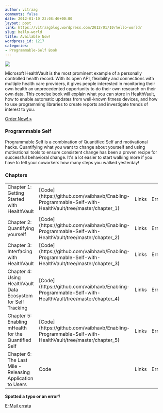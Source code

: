 ```yaml
---
author: vitraag
comments: false
date: 2012-01-10 23:08:46+00:00
layout: post
link: https://vitraagblog.wordpress.com/2012/01/10/hello-world/
slug: hello-world
title: Available Now!
wordpress_id: 1217
categories:
- Programmable-Self Book
---
```


![](http://vitraagblog.files.wordpress.com/2012/03/cover.png)

Microsoft HealthVault is the most prominent example of a personally controlled health record. With its open API, flexibility and connections with multiple health care providers, it gives people interested in monitoring their own health an unprecedented opportunity to do their own research on their own data. This concise book will explain what you can store in HealthVault, how to enable automatic updates from well-known fitness devices, and how to use programming libraries to create reports and investigate trends of interest to you.

[Order Now! »](http://www.amazon.com/gp/product/1449316565/ref=as_li_tf_il?ie=UTF8&tag=httpwwwvitraa-20&linkCode=as2&camp=1789&creative=9325&creativeASIN=1449316565)



### Programmable Self



Programmable Self is a combination of Quantified Self and motivational hacks. Quantifying what you want to change about yourself and using motivational tools to ensure consistent change has been a proven recipe for successful behavioral change. It's a lot easier to start walking more if you have to tell your coworkers how many steps you walked yesterday!



### Chapters



<table >
<tbody >
<tr >

<td >Chapter 1: Getting Started with HealthVault
</td>

<td >[Code](https://github.com/vaibhavb/Enabling-Programmable-Self-with-HealthVault/tree/master/chapter_1)
</td>

<td >Links
</td>

<td >Errata
</td>
</tr>
<tr >

<td >Chapter 2: Quantifying yourself
</td>

<td >[Code](https://github.com/vaibhavb/Enabling-Programmable-Self-with-HealthVault/tree/master/chapter_2)
</td>

<td >Links
</td>

<td >Errata
</td>
</tr>
<tr >

<td >Chapter 3: Interfacing with HealthVault
</td>

<td >[Code](https://github.com/vaibhavb/Enabling-Programmable-Self-with-HealthVault/tree/master/chapter_3)
</td>

<td >Links
</td>

<td >Errata
</td>
</tr>
<tr >

<td >Chapter 4: Using HealthVault Data Ecosystem for Self Tracking
</td>

<td >[Code](https://github.com/vaibhavb/Enabling-Programmable-Self-with-HealthVault/tree/master/chapter_4)
</td>

<td >Links
</td>

<td >Errata
</td>
</tr>
<tr >

<td >Chapter 5: Enabling mHealth for the Quantified Self
</td>

<td >[Code](https://github.com/vaibhavb/Enabling-Programmable-Self-with-HealthVault/tree/master/chapter_5)
</td>

<td >Links
</td>

<td >Errata
</td>
</tr>
<tr >

<td >Chapter 6: The Last Mile - Releasing Application to Users
</td>

<td >Code
</td>

<td >Links
</td>

<td >Errata
</td>
</tr>
</tbody>
</table>





**Spotted a typo or an error?**


[E-Mail errata](mailto:vaibhavb@vitraag.com)



